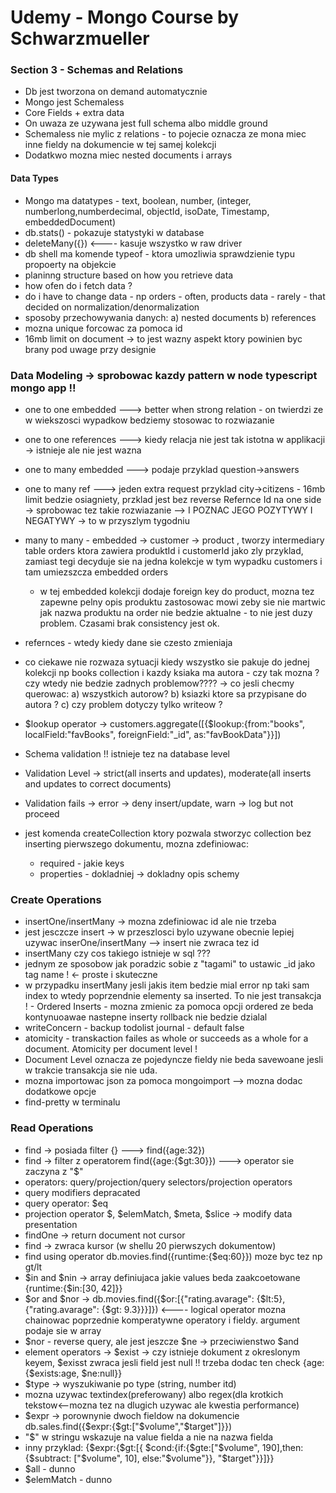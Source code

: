 # Udemy - Mongo Course by Schwarzmueller

### Section 3 - Schemas and Relations
- Db jest tworzona on demand automatycznie
- Mongo jest Schemaless
- Core Fields + extra data
- On uwaza ze uzywana jest full schema albo middle ground
- Schemaless nie mylic z relations - to pojecie oznacza ze mona miec inne fieldy na dokumencie w tej samej kolekcji
- Dodatkwo mozna miec nested documents i arrays

#### Data Types
- Mongo ma datatypes - text, boolean, number, (integer, numberlong,numberdecimal, objectId, isoDate, Timestamp, embeddedDocument)
- db.stats() - pokazuje statystyki w database
- deleteMany({}) <---- kasuje wszystko w raw driver
- db shell ma komende typeof - ktora umozliwia sprawdzienie typu propoerty na objekcie
- planinng structure based on how you retrieve data
- how ofen do i fetch data ?
- do i have to change data - np orders - often, products data - rarely - that decided on normalization/denormalization
- sposoby przechowywania danych:
    a) nested documents
    b) references
- mozna unique forcowac za pomoca id
- 16mb limit on document -> to jest wazny aspekt ktory powinien byc brany pod uwage przy designie

### Data Modeling -> sprobowac kazdy pattern w node typescript mongo app !!
- one to one embedded ---> better when strong relation - on twierdzi ze w wiekszosci wypadkow bedziemy stosowac to rozwiazanie
- one to one references ---> kiedy relacja nie jest tak istotna w applikacji -> istnieje ale nie jest wazna
- one to many embedded ---> podaje przyklad question->answers 
- one to many ref ---> jeden extra request przyklad city->citizens - 16mb limit bedzie osiagniety, przklad jest bez reverse Refernce Id na one side -> sprobowac tez takie           rozwiazanie --> I POZNAC JEGO POZYTYWY I NEGATYWY -> to w przyszlym tygodniu
- many to many - embedded -> customer -> product , tworzy intermediary table orders ktora zawiera produktId i customerId jako zly przyklad, zamiast tegi decyduje sie na jedna
    kolekcje w tym wypadku customers i tam umiezszcza embedded orders 
    -   w tej embedded kolekcji dodaje foreign key do product, mozna tez zapewne pelny opis produktu zastosowac
    mowi zeby sie nie martwic jak nazwa produktu na order nie bedzie aktualne - to nie jest duzy problem. Czasami brak consistency jest ok.
- refernces - wtedy kiedy dane sie czesto zmieniaja
- co ciekawe nie rozwaza sytuacji kiedy wszystko sie pakuje do jednej kolekcji np books collection i kazdy ksiaka ma autora - czy tak mozna ? czy wtedy nie bedzie zadnych problemow???? -> co jesli checmy querowac:
    a) wszystkich autorow?
    b) ksiazki ktore sa przypisane do autora ?
    c) czy problem dotyczy tylko writeow ?

- $lookup operator -> customers.aggregate([{$lookup:{from:"books", localField:"favBooks", foreignField:"_id", as:"favBookData"}}])
 
- Schema validation !! istnieje tez na database level 
- Validation Level -> strict(all inserts and updates), moderate(all inserts and updates to correct documents)
- Validation fails -> error -> deny insert/update, warn -> log but not proceed
- jest komenda createCollection ktory pozwala stworzyc collection bez inserting pierwszego dokumentu, mozna zdefiniowac:
    - required - jakie keys
    - properties - dokladniej -> dokladny opis schemy

### Create Operations
- insertOne/insertMany -> mozna zdefiniowac id ale nie trzeba
- jest jesczcze insert -> w przeszlosci bylo uzywane obecnie lepiej uzywac inserOne/insertMany --> insert nie zwraca tez id
- insertMany czy cos takiego istnieje w sql ??? 
- jednym ze sposobow jak poradzic sobie z "tagami" to ustawic _id jako tag name ! <- proste i skuteczne 
- w przypadku insertMany jesli jakis item bedzie mial error np taki sam index to wtedy poprzendnie elementy sa inserted.
    To nie jest transakcja ! - Ordered Inserts - mozna zmienic za pomoca opcji ordered ze beda kontynuoawae nastepne inserty
    rollback nie bedzie dzialal
- writeConcern - backup todolist journal - default false
- atomicity - transkaction failes as whole or succeeds as a whole for a document. Atomicity per document level !
- Document Level oznacza ze pojedyncze fieldy nie beda savewoane jesli w trakcie transakcja sie nie uda.
- mozna importowac json za pomoca mongoimport --> mozna dodac dodatkowe opcje
- find-pretty w terminalu

### Read Operations
- find -> posiada filter {}  ---> find({age:32})
- find -> filter z operatorem find({age:{$gt:30}}) ---> operator sie zaczyna z "$"
- operators: query/projection/query selectors/projection operators
- query modifiers depracated
- query operator: $eq
- projection operator $, $elemMatch, $meta, $slice -> modify data presentation
- findOne -> return document not cursor
- find -> zwraca kursor (w shellu 20 pierwszych dokumentow)
- find using operator db.movies.find({runtime:{$eq:60}}) moze byc tez np gt/lt
- $in and $nin -> array definiujaca jakie values beda zaakcoetowane {runtime:{$in:[30, 42]}}
- $or and $nor -> db.movies.find({$or:[{"rating.avarage": {$lt:5}, {"rating.avarage": {$gt: 9.3}}}]}) <---- logical operator mozna chainowac poprzednie komperatywne operatory i        fieldy. argument podaje sie w array
- $nor - reverse query, ale jest jeszcze $ne -> przeciwienstwo $and
- element operators -> $exist -> czy istnieje dokument z okreslonym keyem, $exisst zwraca jesli field jest null !! trzeba dodac ten check {age: {$exists:age, $ne:null}}
- $type -> wyszukiwanie po type (string, number itd) 
- mozna uzywac textindex(preferowany) albo regex(dla krotkich tekstow<--mozna tez na dlugich uzywac ale kwestia performance)
- $expr -> porownynie dwoch fieldow na dokumencie db.sales.find({$expr:{$gt:["$volume","$target"]}})  
- "$" w stringu wskazuje na value fielda a nie na nazwa fielda
- inny przyklad: {$expr:{$gt:[{ $cond:{if:{$gte:["$volume", 190],then: {$subtract: ["$volume", 10], else:"$volume"}}, "$target"}}]}}
- $all - dunno
- $elemMatch - dunno